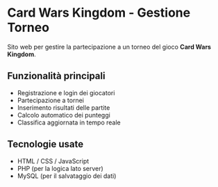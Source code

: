 # Card Wars Kingdom - Gestione Torneo

Sito web per gestire la partecipazione a un torneo del gioco **Card Wars Kingdom**.

## Funzionalità principali

- Registrazione e login dei giocatori
- Partecipazione a tornei
- Inserimento risultati delle partite
- Calcolo automatico dei punteggi
- Classifica aggiornata in tempo reale

## Tecnologie usate

- HTML / CSS / JavaScript
- PHP (per la logica lato server)
- MySQL (per il salvataggio dei dati)
